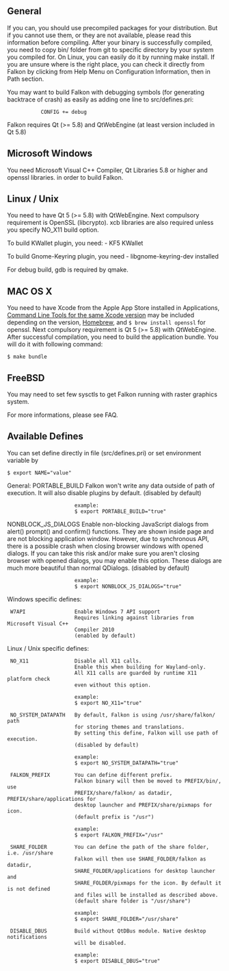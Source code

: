 General
----------------------------------------------------------------------------------

  If you can, you should use precompiled packages for your distribution.
  But if you cannot use them, or they are not available, please read
  this information before compiling.
  After your binary is successfully compiled, you need to copy bin/ folder
  from git to specific directory by your system you compiled for.
  On Linux, you can easily do it by running make install.
  If you are unsure where is the right place, you can check it directly from
  Falkon by clicking from Help Menu on Configuration Information, then in
  Path section.

  You may want to build Falkon with debugging symbols (for generating
  backtrace of crash) as easily as adding one line to src/defines.pri:

               CONFIG += debug

  Falkon requires Qt (>= 5.8) and QtWebEngine (at least version included in Qt 5.8)

Microsoft Windows
----------------------------------------------------------------------------------

  You need Microsoft Visual C++ Compiler, Qt Libraries 5.8 or higher and openssl
  libraries. in order to build Falkon.

Linux / Unix
----------------------------------------------------------------------------------

  You need to have Qt 5 (>= 5.8) with QtWebEngine.
  Next compulsory requirement is OpenSSL (libcrypto). xcb libraries are also
  required unless you specify NO_X11 build option.

  To build KWallet plugin, you need:
     - KF5 KWallet

  To build Gnome-Keyring plugin, you need
     - libgnome-keyring-dev installed

  For debug build, gdb is required by qmake.

MAC OS X
----------------------------------------------------------------------------------

  You need to have Xcode from the Apple App Store installed in Applications, [Command Line Tools for the same Xcode version](https://developer.apple.com/) may be included depending on the version,
  [Homebrew](http://brew.sh/), and `$ brew install openssl` for openssl.
  Next compulsory requirement is Qt 5 (>= 5.8) with QtWebEngine.
  After successful compilation, you need to build the application bundle. You will do it with following command:

    $ make bundle

FreeBSD
----------------------------------------------------------------------------------

  You may need to set few sysctls to get Falkon running with raster graphics system.

  For more informations, please see FAQ.


Available Defines
----------------------------------------------------------------------------------

  You can set define directly in file (src/defines.pri)
  or set environment variable by

    $ export NAME="value"

 General:
   PORTABLE_BUILD         Falkon won't write any data outside of path of execution.
                          It will also disable plugins by default.
                          (disabled by default)

                          example:
                          $ export PORTABLE_BUILD="true"


   NONBLOCK_JS_DIALOGS    Enable non-blocking JavaScript dialogs from alert() prompt()
                          and confirm() functions. They are shown inside page and are not
                          blocking application window.
                          However, due to synchronous API, there is a possible crash when
                          closing browser windows with opened dialogs.
                          If you can take this risk and/or make sure you aren't closing browser
                          with opened dialogs, you may enable this option.
                          These dialogs are much more beautiful than normal QDialogs.
                          (disabled by default)

                          example:
                          $ export NONBLOCK_JS_DIALOGS="true"


 Windows specific defines:

     W7API                Enable Windows 7 API support
                          Requires linking against libraries from Microsoft Visual C++
                          Compiler 2010
                          (enabled by default)

 Linux / Unix specific defines:

     NO_X11               Disable all X11 calls.
                          Enable this when building for Wayland-only.
                          All X11 calls are guarded by runtime X11 platform check
                          even without this option.

                          example:
                          $ export NO_X11="true"

     NO_SYSTEM_DATAPATH   By default, Falkon is using /usr/share/falkon/ path
                          for storing themes and translations.
                          By setting this define, Falkon will use path of execution.
                          (disabled by default)

                          example:
                          $ export NO_SYSTEM_DATAPATH="true"

     FALKON_PREFIX        You can define different prefix.
                          Falkon binary will then be moved to PREFIX/bin/, use
                          PREFIX/share/falkon/ as datadir, PREFIX/share/applications for
                          desktop launcher and PREFIX/share/pixmaps for icon.
                          (default prefix is "/usr")

                          example:
                          $ export FALKON_PREFIX="/usr"

     SHARE_FOLDER         You can define the path of the share folder, i.e. /usr/share
                          Falkon will then use SHARE_FOLDER/falkon as datadir,
                          SHARE_FOLDER/applications for desktop launcher and
                          SHARE_FOLDER/pixmaps for the icon. By default it is not defined
                          and files will be installed as described above.
                          (default share folder is "/usr/share")

                          example:
                          $ export SHARE_FOLDER="/usr/share"

     DISABLE_DBUS         Build without QtDBus module. Native desktop notifications
                          will be disabled.

                          example:
                          $ export DISABLE_DBUS="true"

